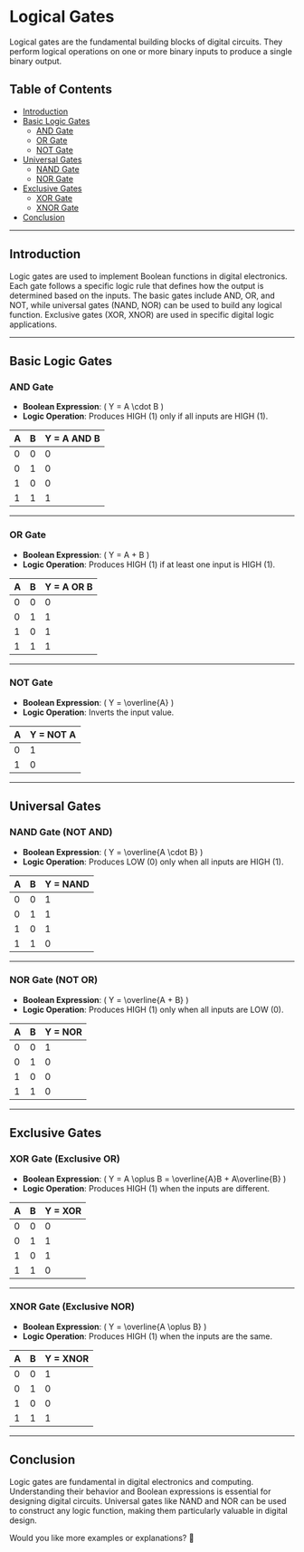 # **Logical Gates**

Logical gates are the fundamental building blocks of digital circuits. They perform logical operations on one or more binary inputs to produce a single binary output.

## **Table of Contents**
- [Introduction](#introductio)
- [Basic Logic Gates](#basic-logic-gates)
  - [AND Gate](#and-gate)
  - [OR Gate](#or-gate)
  - [NOT Gate](#not-gate)
- [Universal Gates](#universal-gates)
  - [NAND Gate](#nand-gate)
  - [NOR Gate](#nor-gate)
- [Exclusive Gates](#exclusive-gates)
  - [XOR Gate](#xor-gate)
  - [XNOR Gate](#xnor-gate)
- [Conclusion](#conclusion)

---

## **Introduction**

Logic gates are used to implement Boolean functions in digital electronics. Each gate follows a specific logic rule that defines how the output is determined based on the inputs. The basic gates include AND, OR, and NOT, while universal gates (NAND, NOR) can be used to build any logical function. Exclusive gates (XOR, XNOR) are used in specific digital logic applications.

---

## **Basic Logic Gates**

### **AND Gate**
- **Boolean Expression**: \( Y = A \cdot B \)
- **Logic Operation**: Produces HIGH (1) only if all inputs are HIGH (1).

| A | B | Y = A AND B |
|---|---|---|
| 0 | 0 | 0 |
| 0 | 1 | 0 |
| 1 | 0 | 0 |
| 1 | 1 | 1 |

---

### **OR Gate**
- **Boolean Expression**: \( Y = A + B \)
- **Logic Operation**: Produces HIGH (1) if at least one input is HIGH (1).

| A | B | Y = A OR B |
|---|---|---|
| 0 | 0 | 0 |
| 0 | 1 | 1 |
| 1 | 0 | 1 |
| 1 | 1 | 1 |

---

### **NOT Gate**
- **Boolean Expression**: \( Y = \overline{A} \)
- **Logic Operation**: Inverts the input value.

| A | Y = NOT A |
|---|---|
| 0 | 1 |
| 1 | 0 |

---

## **Universal Gates**

### **NAND Gate** (NOT AND)
- **Boolean Expression**: \( Y = \overline{A \cdot B} \)
- **Logic Operation**: Produces LOW (0) only when all inputs are HIGH (1).

| A | B | Y = NAND |
|---|---|---|
| 0 | 0 | 1 |
| 0 | 1 | 1 |
| 1 | 0 | 1 |
| 1 | 1 | 0 |

---

### **NOR Gate** (NOT OR)
- **Boolean Expression**: \( Y = \overline{A + B} \)
- **Logic Operation**: Produces HIGH (1) only when all inputs are LOW (0).

| A | B | Y = NOR |
|---|---|---|
| 0 | 0 | 1 |
| 0 | 1 | 0 |
| 1 | 0 | 0 |
| 1 | 1 | 0 |

---

## **Exclusive Gates**

### **XOR Gate** (Exclusive OR)
- **Boolean Expression**: \( Y = A \oplus B = \overline{A}B + A\overline{B} \)
- **Logic Operation**: Produces HIGH (1) when the inputs are different.

| A | B | Y = XOR |
|---|---|---|
| 0 | 0 | 0 |
| 0 | 1 | 1 |
| 1 | 0 | 1 |
| 1 | 1 | 0 |

---

### **XNOR Gate** (Exclusive NOR)
- **Boolean Expression**: \( Y = \overline{A \oplus B} \)
- **Logic Operation**: Produces HIGH (1) when the inputs are the same.

| A | B | Y = XNOR |
|---|---|---|
| 0 | 0 | 1 |
| 0 | 1 | 0 |
| 1 | 0 | 0 |
| 1 | 1 | 1 |

---

## **Conclusion**

Logic gates are fundamental in digital electronics and computing. Understanding their behavior and Boolean expressions is essential for designing digital circuits. Universal gates like NAND and NOR can be used to construct any logic function, making them particularly valuable in digital design.

Would you like more examples or explanations? 🚀

